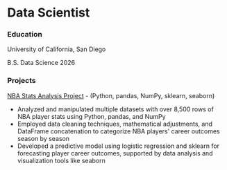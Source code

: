 # Data Scientist

### Education
University of California, San Diego

B.S. Data Science 2026

### Projects
[NBA Stats Analysis Project](https://github.com/danielbirman28/NBA_Stats_Analysis_Project) - (Python, pandas, NumPy, sklearn, seaborn)
- Analyzed and manipulated multiple datasets with over 8,500 rows of NBA player stats using Python, pandas, and NumPy
- Employed data cleaning techniques, mathematical adjustments, and DataFrame concatenation to categorize NBA players' career outcomes season by season
- Developed a predictive model using logistic regression and sklearn for forecasting player career outcomes, supported by data analysis and visualization tools like seaborn
